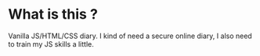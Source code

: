 # What is this ?
Vanilla JS/HTML/CSS diary. I kind of need a secure online diary, I also need to train my JS skills a little.

